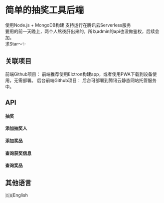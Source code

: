 # 简单的抽奖工具后端

使用Node.js + MongoDB构建 支持运行在腾讯云Serverless服务  
要用的前一天晚上，两个人熬夜肝出来的，所以admin的api也没做鉴权，后续会加。  
求Star～✨

## 关联项目
前端Github项目：
前端推荐使用Elctron构建app，或者使用PWA下载到设备使用，无需部署。
后台前端Github项目：
后台可部署到腾讯云静态网站托管服务中。

## API
#### 抽奖  

#### 添加抽奖人  

#### 添加奖品  

#### 查询获奖信息  

#### 查询奖品  

## 其他语言
🇬🇧English
